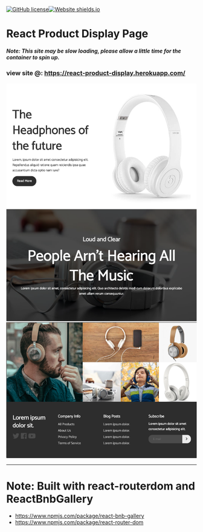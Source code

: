 [![GitHub license](https://img.shields.io/github/license/Naereen/StrapDown.js.svg)](https://github.com/Naereen/StrapDown.js/blob/master/LICENSE)[![Website shields.io](https://img.shields.io/website-up-down-green-red/http/shields.io.svg)](https://react-product-display.herokuapp.com/)

# React Product Display Page

##### Note: This site may be slow loading, please allow a little time for the container to spin up.

### view site @: https://react-product-display.herokuapp.com/

![Demo](https://raw.githubusercontent.com/ssmith777/react-product-display/master/src/img/demo-screenshot-top.png)
![Demo](https://raw.githubusercontent.com/ssmith777/react-product-display/master/src/img/demo-screenshot-bottom.png)

---

# Note: Built with react-routerdom and ReactBnbGallery

- https://www.npmjs.com/package/react-bnb-gallery
- https://www.npmjs.com/package/react-router-dom
